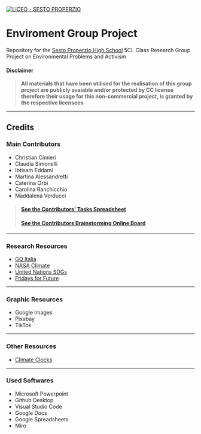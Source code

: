 
[![LICEO - SESTO PROPERZIO](https://img.shields.io/badge/LICEO-SESTO_PROPERZIO-66cc00?style=for-the-badge)](https://www.liceoproperzio.edu.it/)

# **Enviroment Group Project**
Repository for the [Sesto Properzio High School](https://www.liceoproperzio.edu.it/) 5CL Class Research Group Project on Environmental Problems and Activism
#### Disclaimer
> **All materials that have been utilised for the realisation of this group project are publicly avaiable and/or protected by CC license therefore their usage for this non-commercial project, is granted by the respective licensees**
---
## Credits
### Main Contributors
* Christian Cimieri
* Claudia Simonelli
*  Ibtisam Eddami
*  Martina Alessandretti
*  Caterina Orbi
*  Carolina Ranchicchio
*  Maddalena Verducci
> #### **[See the Contributors' Tasks Spreadsheet](https://docs.google.com/spreadsheets/d/1Ty5upF7u9mXH8nXxu2uriRBbe4ZmnPErbU3EEF24N-s/edit?usp=sharing)**
> #### **[See the Contributors Brainstorming Online Board](https://miro.com/app/board/uXjVObqqZpI=/)**
---
### Research Resources
* [GQ Italia](https://www.gqitalia.it/lifestyle/article/climate-clock-terra-ha-ancora-7-anni-di-vita)
* [NASA Climate](https://climate.nasa.gov/causes/)
* [United Nations SDGs](https://sdgs.un.org/goals)
* [Fridays for Future](https://fridaysforfutureitalia.it/)
---
### Graphic Resources
* Google Images
* Pixabay
* TikTok
---
### Other Resources

* [Climate Clocks](https://climateclock.world/clocks)
---
### Used Softwares

* Microsoft Powerpoint
* Github Desktop
* Visual Studio Code
* Google Docs
* Google Spreadsheets
* Miro



